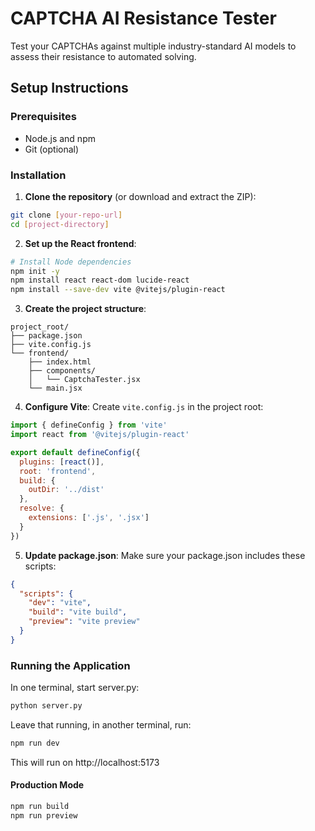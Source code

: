 # CAPTCHA AI Resistance Tester

Test your CAPTCHAs against multiple industry-standard AI models to assess their resistance to automated solving.

## Setup Instructions

### Prerequisites
- Node.js and npm
- Git (optional)

### Installation

1. **Clone the repository** (or download and extract the ZIP):
```bash
git clone [your-repo-url]
cd [project-directory]
```

2. **Set up the React frontend**:
```bash
# Install Node dependencies
npm init -y
npm install react react-dom lucide-react
npm install --save-dev vite @vitejs/plugin-react
```

3. **Create the project structure**:
```
project_root/
├── package.json
├── vite.config.js
└── frontend/
    ├── index.html
    ├── components/
    │   └── CaptchaTester.jsx
    └── main.jsx
```

4. **Configure Vite**:
Create `vite.config.js` in the project root:
```javascript
import { defineConfig } from 'vite'
import react from '@vitejs/plugin-react'

export default defineConfig({
  plugins: [react()],
  root: 'frontend',
  build: {
    outDir: '../dist'
  },
  resolve: {
    extensions: ['.js', '.jsx']
  }
})
```

5. **Update package.json**:
Make sure your package.json includes these scripts:
```json
{
  "scripts": {
    "dev": "vite",
    "build": "vite build",
    "preview": "vite preview"
  }
}
```

### Running the Application
In one terminal, start server.py:
```bash
python server.py
```
Leave that running, in another terminal, run:
```bash
npm run dev
```
This will run on http://localhost:5173

#### Production Mode
```bash
npm run build
npm run preview
```
